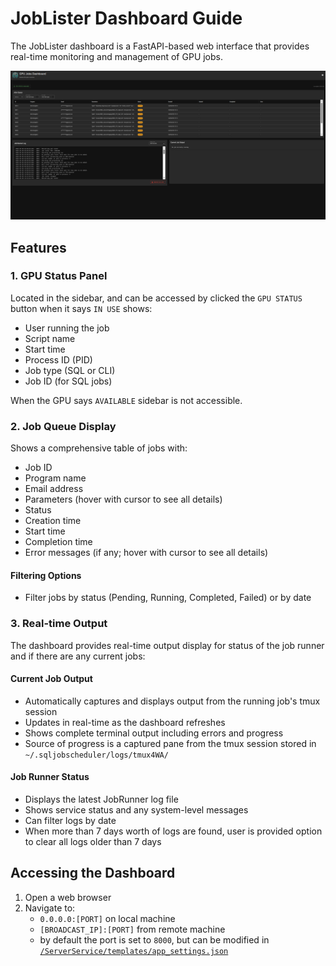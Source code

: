 # JobLister Dashboard Guide

The JobLister dashboard is a FastAPI-based web interface that provides real-time monitoring and management of GPU jobs.

![JobLister Dashboard](images/JobListerDashboard.png)

## Features

### 1. GPU Status Panel

Located in the sidebar, and can be accessed by clicked the `GPU STATUS` button when it says `IN USE` shows:

- User running the job
- Script name
- Start time
- Process ID (PID)
- Job type (SQL or CLI)
- Job ID (for SQL jobs)

When the GPU says `AVAILABLE` sidebar is not accessible.

### 2. Job Queue Display

Shows a comprehensive table of jobs with:

- Job ID
- Program name
- Email address
- Parameters (hover with cursor to see all details)
- Status
- Creation time
- Start time
- Completion time
- Error messages (if any; hover with cursor to see all details)

#### Filtering Options

- Filter jobs by status (Pending, Running, Completed, Failed) or by date

### 3. Real-time Output

The dashboard provides real-time output display for status of the job runner and if there are any current jobs:

#### Current Job Output

- Automatically captures and displays output from the running job's tmux session
- Updates in real-time as the dashboard refreshes
- Shows complete terminal output including errors and progress
- Source of progress is a captured pane from the tmux session stored in `~/.sqljobscheduler/logs/tmux4WA/`

#### Job Runner Status

- Displays the latest JobRunner log file
- Shows service status and any system-level messages
- Can filter logs by date
- When more than 7 days worth of logs are found, user is provided option to clear all logs older than 7 days

## Accessing the Dashboard

1. Open a web browser
2. Navigate to:
    - `0.0.0.0:[PORT]` on local machine
    - `[BROADCAST_IP]:[PORT]` from remote machine
    - by default the port is set to `8000`, but can be modified in [`/ServerService/templates/app_settings.json`](/ServerService/templates/app_settings.json)
